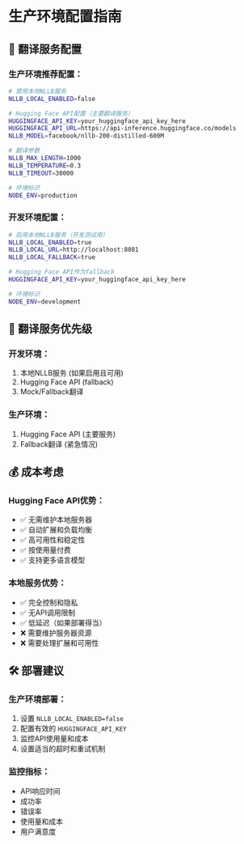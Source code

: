 # 生产环境配置指南

## 🚀 翻译服务配置

### 生产环境推荐配置：

```bash
# 禁用本地NLLB服务
NLLB_LOCAL_ENABLED=false

# Hugging Face API配置（主要翻译服务）
HUGGINGFACE_API_KEY=your_huggingface_api_key_here
HUGGINGFACE_API_URL=https://api-inference.huggingface.co/models
NLLB_MODEL=facebook/nllb-200-distilled-600M

# 翻译参数
NLLB_MAX_LENGTH=1000
NLLB_TEMPERATURE=0.3
NLLB_TIMEOUT=30000

# 环境标识
NODE_ENV=production
```

### 开发环境配置：

```bash
# 启用本地NLLB服务（开发测试用）
NLLB_LOCAL_ENABLED=true
NLLB_LOCAL_URL=http://localhost:8081
NLLB_LOCAL_FALLBACK=true

# Hugging Face API作为fallback
HUGGINGFACE_API_KEY=your_huggingface_api_key_here

# 环境标识
NODE_ENV=development
```

## 🔄 翻译服务优先级

### 开发环境：
1. 本地NLLB服务 (如果启用且可用)
2. Hugging Face API (fallback)
3. Mock/Fallback翻译

### 生产环境：
1. Hugging Face API (主要服务)
2. Fallback翻译 (紧急情况)

## 💰 成本考虑

### Hugging Face API优势：
- ✅ 无需维护本地服务器
- ✅ 自动扩展和负载均衡
- ✅ 高可用性和稳定性
- ✅ 按使用量付费
- ✅ 支持更多语言模型

### 本地服务优势：
- ✅ 完全控制和隐私
- ✅ 无API调用限制
- ✅ 低延迟（如果部署得当）
- ❌ 需要维护服务器资源
- ❌ 需要处理扩展和可用性

## 🛠️ 部署建议

### 生产环境部署：
1. 设置 `NLLB_LOCAL_ENABLED=false`
2. 配置有效的 `HUGGINGFACE_API_KEY`
3. 监控API使用量和成本
4. 设置适当的超时和重试机制

### 监控指标：
- API响应时间
- 成功率
- 错误率
- 使用量和成本
- 用户满意度
